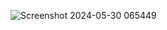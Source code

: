 ![Screenshot 2024-05-30 065449](https://github.com/aliopas/2/assets/171185151/32c7b28b-bb06-42e4-a939-07c790a3c385)

